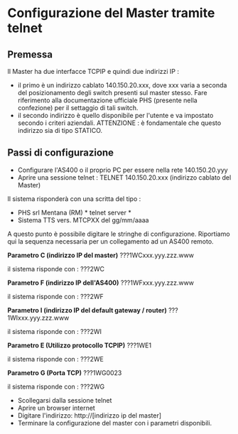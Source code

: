 # Configurazione del Master tramite telnet
## Premessa
Il Master ha due interfacce TCPIP e quindi due indirizzi IP : 
 * il primo è un indirizzo cablato 140.150.20.xxx, dove xxx varia a seconda del posizionamento degli switch presenti sul master stesso.
Fare riferimento alla documentazione ufficiale PHS (presente nella confezione) per il settaggio di tali switch.
 * il secondo indirizzo è quello disponibile per l'utente e va impostato secondo i criteri aziendali.
ATTENZIONE :  è fondamentale che questo indirizzo sia di tipo STATICO.

## Passi di configurazione
 * Configurare l'AS400 o il proprio PC per essere nella rete 140.150.20.yyy
 * Aprire una sessione telnet : 
TELNET 140.150.20.xxx (indirizzo cablato del Master)

Il sistema risponderà con una scritta del tipo : 
 * PHS srl Mentana (RM) * telnet server *
 * Sistema TTS vers. MTCPXX del gg/mm/aaaa

A questo punto è possibile digitare le stringhe di configurazione.
  Riportiamo qui la sequenza necessaria per un collegamento ad un
  AS400 remoto.

**Parametro C (indirizzo IP del master)**
???1WCxxx.yyy.zzz.www

il sistema risponde con :  ???2WC

**Parametro F (indirizzo IP dell'AS400)**
???1WFxxx.yyy.zzz.www

il sistema risponde con :  ???2WF

**Parametro I (indirizzo IP del default gateway / router)**
???1WIxxx.yyy.zzz.www

il sistema risponde con :  ???2WI

**Parametro E (Utilizzo protocollo TCPIP)**
???1WE1

il sistema risponde con :  ???2WE

**Parametro G (Porta TCP)**
???1WG0023

il sistema risponde con :  ???2WG

 * Scollegarsi dalla sessione telnet
 * Aprire un browser internet
 * Digitare l'indirizzo: http://[indirizzo ip del master]
 * Terminare la configurazione del master con i parametri disponibili.

